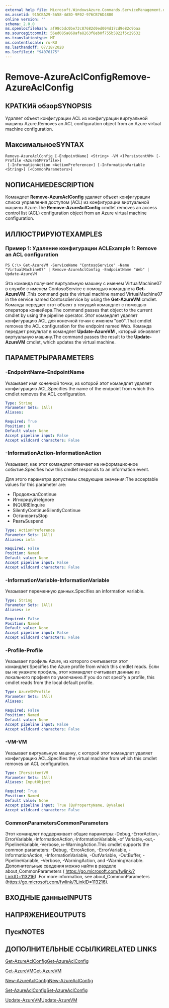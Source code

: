 ```yaml
---
external help file: Microsoft.WindowsAzure.Commands.ServiceManagement.dll-Help.xml
ms.assetid: 915CBA29-5A58-4A5D-9F02-976CB76D4800
online version: ''
schema: 2.0.0
ms.openlocfilehash: af98cbdc0be73c87682d0ed004d17cd9e82c9baa
ms.sourcegitcommit: 56ed085a868afa8263f8eb0f755b5822f5c29532
ms.translationtype: MT
ms.contentlocale: ru-RU
ms.lasthandoff: 07/18/2020
ms.locfileid: "94076175"
---
```

# <span data-ttu-id="0c50f-101">Remove-AzureAclConfig</span><span class="sxs-lookup"><span data-stu-id="0c50f-101">Remove-AzureAclConfig</span></span>

## <span data-ttu-id="0c50f-102">КРАТКИй обзор</span><span class="sxs-lookup"><span data-stu-id="0c50f-102">SYNOPSIS</span></span>
<span data-ttu-id="0c50f-103">Удаляет объект конфигурации ACL из конфигурации виртуальной машины Azure.</span><span class="sxs-lookup"><span data-stu-id="0c50f-103">Removes an ACL configuration object from an Azure virtual machine configuration.</span></span>

## <span data-ttu-id="0c50f-104">Максимальное</span><span class="sxs-lookup"><span data-stu-id="0c50f-104">SYNTAX</span></span>

```
Remove-AzureAclConfig [-EndpointName] <String> -VM <IPersistentVM> [-Profile <AzureSMProfile>]
 [-InformationAction <ActionPreference>] [-InformationVariable <String>] [<CommonParameters>]
```

## <span data-ttu-id="0c50f-105">NОПИСАНИЕ</span><span class="sxs-lookup"><span data-stu-id="0c50f-105">DESCRIPTION</span></span>
<span data-ttu-id="0c50f-106">Командлет **Remove-AzureAclConfig** удаляет объект конфигурации списка управления доступом (ACL) из конфигурации виртуальной машины Azure.</span><span class="sxs-lookup"><span data-stu-id="0c50f-106">The **Remove-AzureAclConfig** cmdlet removes an access control list (ACL) configuration object from an Azure virtual machine configuration.</span></span>

## <span data-ttu-id="0c50f-107">ИЛЛЮСТРИРУЮТ</span><span class="sxs-lookup"><span data-stu-id="0c50f-107">EXAMPLES</span></span>

### <span data-ttu-id="0c50f-108">Пример 1: Удаление конфигурации ACL</span><span class="sxs-lookup"><span data-stu-id="0c50f-108">Example 1: Remove an ACL configuration</span></span>
```
PS C:\> Get-AzureVM -ServiceName "ContosoService" -Name "VirtualMachine07" | Remove-AzureAclConfig -EndpointName "Web" | Update-AzureVM
```

<span data-ttu-id="0c50f-109">Эта команда получает виртуальную машину с именем VirtualMachine07 в службе с именем ContosoService с помощью командлета **Get-AzureVM** .</span><span class="sxs-lookup"><span data-stu-id="0c50f-109">This command gets the virtual machine named VirtualMachine07 in the service named ContosoService by using the **Get-AzureVM** cmdlet.</span></span>
<span data-ttu-id="0c50f-110">Команда передает этот объект в текущий командлет с помощью оператора конвейера.</span><span class="sxs-lookup"><span data-stu-id="0c50f-110">The command passes that object to the current cmdlet by using the pipeline operator.</span></span>
<span data-ttu-id="0c50f-111">Этот командлет удаляет конфигурацию ACL для конечной точки с именем "веб".</span><span class="sxs-lookup"><span data-stu-id="0c50f-111">That cmdlet removes the ACL configuration for the endpoint named Web.</span></span>
<span data-ttu-id="0c50f-112">Команда передает результат в командлет **Update-AzureVM** , который обновляет виртуальную машину.</span><span class="sxs-lookup"><span data-stu-id="0c50f-112">The command passes the result to the **Update-AzureVM** cmdlet, which updates the virtual machine.</span></span>

## <span data-ttu-id="0c50f-113">ПАРАМЕТРЫ</span><span class="sxs-lookup"><span data-stu-id="0c50f-113">PARAMETERS</span></span>

### <span data-ttu-id="0c50f-114">-EndpointName</span><span class="sxs-lookup"><span data-stu-id="0c50f-114">-EndpointName</span></span>
<span data-ttu-id="0c50f-115">Указывает имя конечной точки, из которой этот командлет удаляет конфигурацию ACL.</span><span class="sxs-lookup"><span data-stu-id="0c50f-115">Specifies the name of the endpoint from which this cmdlet removes the ACL configuration.</span></span>

```yaml
Type: String
Parameter Sets: (All)
Aliases: 

Required: True
Position: 0
Default value: None
Accept pipeline input: False
Accept wildcard characters: False
```

### <span data-ttu-id="0c50f-116">-InformationAction</span><span class="sxs-lookup"><span data-stu-id="0c50f-116">-InformationAction</span></span>
<span data-ttu-id="0c50f-117">Указывает, как этот командлет отвечает на информационное событие.</span><span class="sxs-lookup"><span data-stu-id="0c50f-117">Specifies how this cmdlet responds to an information event.</span></span>

<span data-ttu-id="0c50f-118">Для этого параметра допустимы следующие значения:</span><span class="sxs-lookup"><span data-stu-id="0c50f-118">The acceptable values for this parameter are:</span></span>

- <span data-ttu-id="0c50f-119">Продолжал</span><span class="sxs-lookup"><span data-stu-id="0c50f-119">Continue</span></span>
- <span data-ttu-id="0c50f-120">Игнорируйте</span><span class="sxs-lookup"><span data-stu-id="0c50f-120">Ignore</span></span>
- <span data-ttu-id="0c50f-121">INQUIRE</span><span class="sxs-lookup"><span data-stu-id="0c50f-121">Inquire</span></span>
- <span data-ttu-id="0c50f-122">SilentlyContinue</span><span class="sxs-lookup"><span data-stu-id="0c50f-122">SilentlyContinue</span></span>
- <span data-ttu-id="0c50f-123">Остановить</span><span class="sxs-lookup"><span data-stu-id="0c50f-123">Stop</span></span>
- <span data-ttu-id="0c50f-124">Рвать</span><span class="sxs-lookup"><span data-stu-id="0c50f-124">Suspend</span></span>

```yaml
Type: ActionPreference
Parameter Sets: (All)
Aliases: infa

Required: False
Position: Named
Default value: None
Accept pipeline input: False
Accept wildcard characters: False
```

### <span data-ttu-id="0c50f-125">-InformationVariable</span><span class="sxs-lookup"><span data-stu-id="0c50f-125">-InformationVariable</span></span>
<span data-ttu-id="0c50f-126">Указывает переменную данных.</span><span class="sxs-lookup"><span data-stu-id="0c50f-126">Specifies an information variable.</span></span>

```yaml
Type: String
Parameter Sets: (All)
Aliases: iv

Required: False
Position: Named
Default value: None
Accept pipeline input: False
Accept wildcard characters: False
```

### <span data-ttu-id="0c50f-127">-Profile</span><span class="sxs-lookup"><span data-stu-id="0c50f-127">-Profile</span></span>
<span data-ttu-id="0c50f-128">Указывает профиль Azure, из которого считывается этот командлет.</span><span class="sxs-lookup"><span data-stu-id="0c50f-128">Specifies the Azure profile from which this cmdlet reads.</span></span>
<span data-ttu-id="0c50f-129">Если вы не укажете профиль, этот командлет считывает данные из локального профиля по умолчанию.</span><span class="sxs-lookup"><span data-stu-id="0c50f-129">If you do not specify a profile, this cmdlet reads from the local default profile.</span></span>

```yaml
Type: AzureSMProfile
Parameter Sets: (All)
Aliases: 

Required: False
Position: Named
Default value: None
Accept pipeline input: False
Accept wildcard characters: False
```

### <span data-ttu-id="0c50f-130">-VM</span><span class="sxs-lookup"><span data-stu-id="0c50f-130">-VM</span></span>
<span data-ttu-id="0c50f-131">Указывает виртуальную машину, с которой этот командлет удаляет конфигурацию ACL.</span><span class="sxs-lookup"><span data-stu-id="0c50f-131">Specifies the virtual machine from which this cmdlet removes an ACL configuration.</span></span>

```yaml
Type: IPersistentVM
Parameter Sets: (All)
Aliases: InputObject

Required: True
Position: Named
Default value: None
Accept pipeline input: True (ByPropertyName, ByValue)
Accept wildcard characters: False
```

### <span data-ttu-id="0c50f-132">CommonParameters</span><span class="sxs-lookup"><span data-stu-id="0c50f-132">CommonParameters</span></span>
<span data-ttu-id="0c50f-133">Этот командлет поддерживает общие параметры:-Debug,-ErrorAction,-ErrorVariable,-InformationAction,-InformationVariable,-of Variable,-out,-PipelineVariable,-Verbose, и-WarningAction.</span><span class="sxs-lookup"><span data-stu-id="0c50f-133">This cmdlet supports the common parameters: -Debug, -ErrorAction, -ErrorVariable, -InformationAction, -InformationVariable, -OutVariable, -OutBuffer, -PipelineVariable, -Verbose, -WarningAction, and -WarningVariable.</span></span> <span data-ttu-id="0c50f-134">Дополнительные сведения можно найти в разделе about_CommonParameters ( https://go.microsoft.com/fwlink/?LinkID=113216) .</span><span class="sxs-lookup"><span data-stu-id="0c50f-134">For more information, see about_CommonParameters (https://go.microsoft.com/fwlink/?LinkID=113216).</span></span>

## <span data-ttu-id="0c50f-135">ВХОДНЫЕ данные</span><span class="sxs-lookup"><span data-stu-id="0c50f-135">INPUTS</span></span>

## <span data-ttu-id="0c50f-136">НАПРЯЖЕНИЕ</span><span class="sxs-lookup"><span data-stu-id="0c50f-136">OUTPUTS</span></span>

## <span data-ttu-id="0c50f-137">Пуск</span><span class="sxs-lookup"><span data-stu-id="0c50f-137">NOTES</span></span>

## <span data-ttu-id="0c50f-138">ДОПОЛНИТЕЛЬНЫЕ ССЫЛКИ</span><span class="sxs-lookup"><span data-stu-id="0c50f-138">RELATED LINKS</span></span>

[<span data-ttu-id="0c50f-139">Get-AzureAclConfig</span><span class="sxs-lookup"><span data-stu-id="0c50f-139">Get-AzureAclConfig</span></span>](./Get-AzureAclConfig.md)

[<span data-ttu-id="0c50f-140">Get-AzureVM</span><span class="sxs-lookup"><span data-stu-id="0c50f-140">Get-AzureVM</span></span>](./Get-AzureVM.md)

[<span data-ttu-id="0c50f-141">New-AzureAclConfig</span><span class="sxs-lookup"><span data-stu-id="0c50f-141">New-AzureAclConfig</span></span>](./New-AzureAclConfig.md)

[<span data-ttu-id="0c50f-142">Set-AzureAclConfig</span><span class="sxs-lookup"><span data-stu-id="0c50f-142">Set-AzureAclConfig</span></span>](./Set-AzureAclConfig.md)

[<span data-ttu-id="0c50f-143">Update-AzureVM</span><span class="sxs-lookup"><span data-stu-id="0c50f-143">Update-AzureVM</span></span>](./Update-AzureVM.md)



